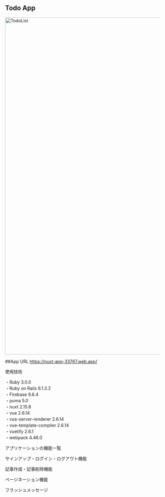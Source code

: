 ## Todo App
<img width="1094" alt="TodoList" src="https://user-images.githubusercontent.com/61527476/158503186-ee52fb15-c40b-410a-a2db-5d315e72362e.png">

##App URL https://nuxt-app-33767.web.app/

使用技術

・Ruby                  3.0.0<br>
・Ruby on Rails         6.1.3.2<br>
・Firebase              9.6.4<br>
・puma                  5.0<br>
・nuxt                  2.15.8<br>
・vue                   2.6.14<br>
・vue-server-renderer   2.6.14<br>
・vue-template-compiler 2.6.14<br>
・vuetify               2.6.1<br>
・webpack               4.46.0<br>

アプリケーションの機能一覧

サインアップ・ログイン・ログアウト機能

記事作成・記事削除機能

ページネーション機能

フラッシュメッセージ
